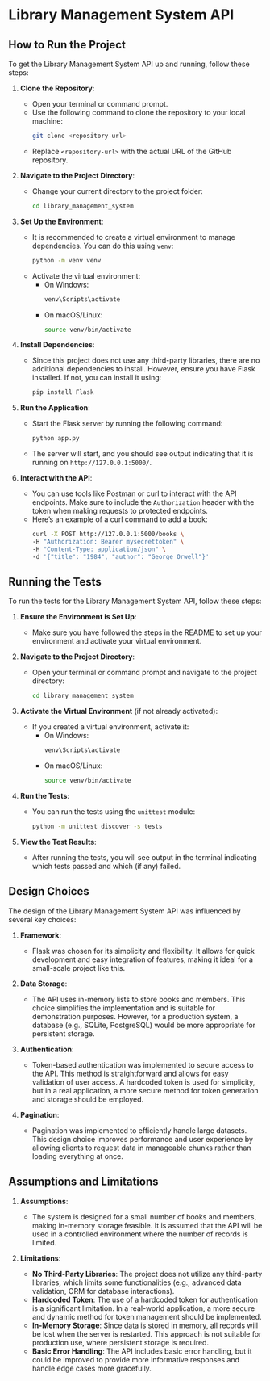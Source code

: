 # Library Management System API

## How to Run the Project

To get the Library Management System API up and running, follow these steps:

1. **Clone the Repository**:

   - Open your terminal or command prompt.
   - Use the following command to clone the repository to your local machine:
     ```bash
     git clone <repository-url>
     ```
   - Replace `<repository-url>` with the actual URL of the GitHub repository.

2. **Navigate to the Project Directory**:

   - Change your current directory to the project folder:
     ```bash
     cd library_management_system
     ```

3. **Set Up the Environment**:

   - It is recommended to create a virtual environment to manage dependencies. You can do this using `venv`:
     ```bash
     python -m venv venv
     ```
   - Activate the virtual environment:
     - On Windows:
       ```bash
       venv\Scripts\activate
       ```
     - On macOS/Linux:
       ```bash
       source venv/bin/activate
       ```

4. **Install Dependencies**:

   - Since this project does not use any third-party libraries, there are no additional dependencies to install. However, ensure you have Flask installed. If not, you can install it using:
     ```bash
     pip install Flask
     ```

5. **Run the Application**:

   - Start the Flask server by running the following command:
     ```bash
     python app.py
     ```
   - The server will start, and you should see output indicating that it is running on `http://127.0.0.1:5000/`.

6. **Interact with the API**:
   - You can use tools like Postman or curl to interact with the API endpoints. Make sure to include the `Authorization` header with the token when making requests to protected endpoints.
   - Here’s an example of a curl command to add a book:
     ```bash
     curl -X POST http://127.0.0.1:5000/books \
     -H "Authorization: Bearer mysecrettoken" \
     -H "Content-Type: application/json" \
     -d '{"title": "1984", "author": "George Orwell"}'
     ```

## Running the Tests

To run the tests for the Library Management System API, follow these steps:

1. **Ensure the Environment is Set Up**:

   - Make sure you have followed the steps in the README to set up your environment and activate your virtual environment.

2. **Navigate to the Project Directory**:

   - Open your terminal or command prompt and navigate to the project directory:
     ```bash
     cd library_management_system
     ```

3. **Activate the Virtual Environment** (if not already activated):

   - If you created a virtual environment, activate it:
     - On Windows:
       ```bash
       venv\Scripts\activate
       ```
     - On macOS/Linux:
       ```bash
       source venv/bin/activate
       ```

4. **Run the Tests**:

   - You can run the tests using the `unittest` module:
     ```bash
     python -m unittest discover -s tests
     ```

5. **View the Test Results**:
   - After running the tests, you will see output in the terminal indicating which tests passed and which (if any) failed.

## Design Choices

The design of the Library Management System API was influenced by several key choices:

1. **Framework**:

   - Flask was chosen for its simplicity and flexibility. It allows for quick development and easy integration of features, making it ideal for a small-scale project like this.

2. **Data Storage**:

   - The API uses in-memory lists to store books and members. This choice simplifies the implementation and is suitable for demonstration purposes. However, for a production system, a database (e.g., SQLite, PostgreSQL) would be more appropriate for persistent storage.

3. **Authentication**:

   - Token-based authentication was implemented to secure access to the API. This method is straightforward and allows for easy validation of user access. A hardcoded token is used for simplicity, but in a real application, a more secure method for token generation and storage should be employed.

4. **Pagination**:
   - Pagination was implemented to efficiently handle large datasets. This design choice improves performance and user experience by allowing clients to request data in manageable chunks rather than loading everything at once.

## Assumptions and Limitations

1. **Assumptions**:

   - The system is designed for a small number of books and members, making in-memory storage feasible. It is assumed that the API will be used in a controlled environment where the number of records is limited.

2. **Limitations**:
   - **No Third-Party Libraries**: The project does not utilize any third-party libraries, which limits some functionalities (e.g., advanced data validation, ORM for database interactions).
   - **Hardcoded Token**: The use of a hardcoded token for authentication is a significant limitation. In a real-world application, a more secure and dynamic method for token management should be implemented.
   - **In-Memory Storage**: Since data is stored in memory, all records will be lost when the server is restarted. This approach is not suitable for production use, where persistent storage is required.
   - **Basic Error Handling**: The API includes basic error handling, but it could be improved to provide more informative responses and handle edge cases more gracefully.
